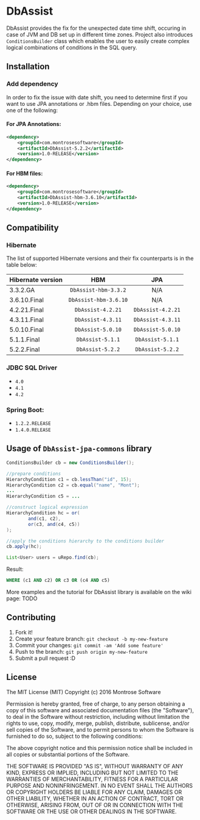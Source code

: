 # DbAssist

DbAssist provides the fix for the unexpected date time shift, occuring in case of JVM and DB set up in different time zones.
Project also introduces `ConditionsBuilder` class which enables the user to easily create complex logical combinations of conditions in the SQL query.

## Installation

### Add dependency

In order to fix the issue with date shift, you need to determine first if you want to use JPA annotations or .hbm files. Depending on your choice, use one of the following:

#### For JPA Annotations:

```xml
<dependency>
    <groupId>com.montrosesoftware</groupId>
    <artifactId>DbAssist-5.2.2</artifactId>
    <version>1.0-RELEASE</version>
</dependency>
```

#### For HBM files:

```xml
<dependency>
    <groupId>com.montrosesoftware</groupId>
    <artifactId>DbAssist-hbm-3.6.10</artifactId>
    <version>1.0-RELEASE</version>
</dependency>
```
## Compatibility

### Hibernate
The list of supported Hibernate versions and their fix counterparts is in the table below:

| Hibernate version | HBM                  | JPA    |
| :---------------- |:--------------------:| :-----:|
| 3.3.2.GA          | `DbAssist-hbm-3.3.2` | N/A |
| 3.6.10.Final      | `DbAssist-hbm-3.6.10`| N/A |
| 4.2.21.Final      | `DbAssist-4.2.21`    | `DbAssist-4.2.21`|
| 4.3.11.Final      | `DbAssist-4.3.11`    | `DbAssist-4.3.11`|
| 5.0.10.Final      | `DbAssist-5.0.10`    | `DbAssist-5.0.10`|
| 5.1.1.Final       | `DbAssist-5.1.1`     | `DbAssist-5.1.1` |
| 5.2.2.Final       | `DbAssist-5.2.2`     | `DbAssist-5.2.2` |

### JDBC SQL Driver
* `4.0`
* `4.1`
* `4.2`

### Spring Boot: 
* `1.2.2.RELEASE`
* `1.4.0.RELEASE`

## Usage of `DbAssist-jpa-commons` library

```java
ConditionsBuilder cb = new ConditionsBuilder();

//prepare conditions
HierarchyCondition c1 = cb.lessThan("id", 15);
HierarchyCondition c2 = cb.equal("name", "Mont");
...
HierarchyCondition c5 = ...

//construct logical expression
HierarchyCondition hc = or(
        and(c1, c2),
        or(c3, and(c4, c5))
);

//apply the conditions hierarchy to the conditions builder
cb.apply(hc);

List<User> users = uRepo.find(cb);
```

Result:
```sql
WHERE (c1 AND c2) OR c3 OR (c4 AND c5)
```

More examples and the tutorial for DbAssist library is available on the wiki page: TODO

## Contributing

1. Fork it!
2. Create your feature branch: `git checkout -b my-new-feature`
3. Commit your changes: `git commit -am 'Add some feature'`
4. Push to the branch: `git push origin my-new-feature`
5. Submit a pull request :D

## License

The MIT License (MIT)
Copyright (c) 2016 Montrose Software

Permission is hereby granted, free of charge, to any person obtaining a copy of this software and associated documentation files (the "Software"), to deal in the Software without restriction, including without limitation the rights to use, copy, modify, merge, publish, distribute, sublicense, and/or sell copies of the Software, and to permit persons to whom the Software is furnished to do so, subject to the following conditions:

The above copyright notice and this permission notice shall be included in all copies or substantial portions of the Software.

THE SOFTWARE IS PROVIDED "AS IS", WITHOUT WARRANTY OF ANY KIND, EXPRESS OR IMPLIED, INCLUDING BUT NOT LIMITED TO THE WARRANTIES OF MERCHANTABILITY, FITNESS FOR A PARTICULAR PURPOSE AND NONINFRINGEMENT. IN NO EVENT SHALL THE AUTHORS OR COPYRIGHT HOLDERS BE LIABLE FOR ANY CLAIM, DAMAGES OR OTHER LIABILITY, WHETHER IN AN ACTION OF CONTRACT, TORT OR OTHERWISE, ARISING FROM, OUT OF OR IN CONNECTION WITH THE SOFTWARE OR THE USE OR OTHER DEALINGS IN THE SOFTWARE.